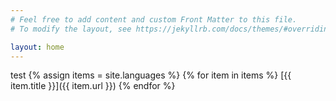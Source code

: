 ```yaml
---
# Feel free to add content and custom Front Matter to this file.
# To modify the layout, see https://jekyllrb.com/docs/themes/#overriding-theme-defaults

layout: home
---
```

test
{% assign items = site.languages %}
{% for item in items %}
[{{ item.title }}]({{ item.url }})
{% endfor %}